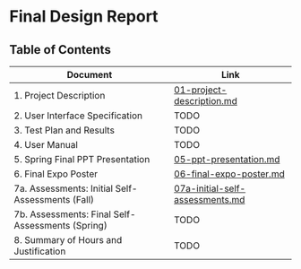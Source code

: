 # Final Design Report

## Table of Contents

| Document | Link |
| -------- | ---- |
|1. Project Description | [01-project-description.md](01-project-description.md) |
|2. User Interface Specification | TODO |
|3. Test Plan and Results | TODO |
|4. User Manual | TODO |
|5. Spring Final PPT Presentation | [05-ppt-presentation.md](05-ppt-presentation.md) |
|6. Final Expo Poster | [06-final-expo-poster.md](06-final-expo-poster.md) |
|7a. Assessments: Initial Self-Assessments (Fall) | [07a-initial-self-assessments.md](07a-initial-self-assessments.md) |
|7b. Assessments: Final Self-Assessments (Spring) | TODO |
|8. Summary of Hours and Justification | TODO |
